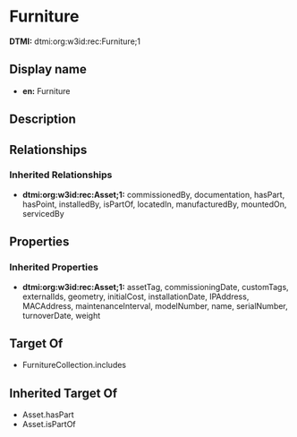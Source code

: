 # Furniture
**DTMI:** dtmi:org:w3id:rec:Furniture;1
## Display name
- **en:** Furniture
## Description
## Relationships
### Inherited Relationships
* **dtmi:org:w3id:rec:Asset;1:** commissionedBy, documentation, hasPart, hasPoint, installedBy, isPartOf, locatedIn, manufacturedBy, mountedOn, servicedBy
## Properties
### Inherited Properties
* **dtmi:org:w3id:rec:Asset;1:** assetTag, commissioningDate, customTags, externalIds, geometry, initialCost, installationDate, IPAddress, MACAddress, maintenanceInterval, modelNumber, name, serialNumber, turnoverDate, weight
## Target Of
* FurnitureCollection.includes
## Inherited Target Of
* Asset.hasPart
* Asset.isPartOf
